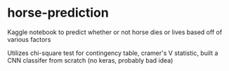 # horse-prediction
Kaggle notebook to predict whether or not horse dies or lives based off of various factors

Utilizes chi-square test for contingency table, cramer's V statistic, built a CNN classifer from scratch (no keras, probably bad idea)
